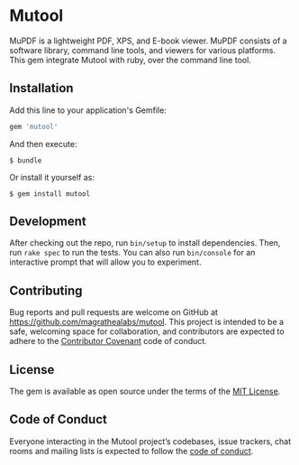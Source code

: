 # Mutool

MuPDF is a lightweight PDF, XPS, and E-book viewer.
MuPDF consists of a software library, command line tools, and viewers for various platforms.
This gem integrate Mutool with ruby, over the command line tool.

## Installation

Add this line to your application's Gemfile:

```ruby
gem 'mutool'
```

And then execute:

    $ bundle

Or install it yourself as:

    $ gem install mutool

## Development

After checking out the repo, run `bin/setup` to install dependencies.
Then, run `rake spec` to run the tests.
You can also run `bin/console` for an interactive prompt that will allow you to experiment.

## Contributing

Bug reports and pull requests are welcome on GitHub at https://github.com/magrathealabs/mutool.
This project is intended to be a safe, welcoming space for collaboration, and contributors are expected to adhere to the [Contributor Covenant](http://contributor-covenant.org) code of conduct.

## License

The gem is available as open source under the terms of the [MIT License](https://opensource.org/licenses/MIT).

## Code of Conduct

Everyone interacting in the Mutool project’s codebases, issue trackers, chat rooms and mailing lists is expected to follow the [code of conduct](https://github.com/marathealabs/mutool/blob/master/CODE_OF_CONDUCT.md).
